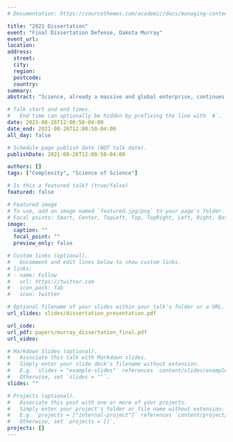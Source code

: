 ```yaml
---
# Documentation: https://sourcethemes.com/academic/docs/managing-content/

title: "2021 Dissertation"
event: "Final Dissertation Defense, Dakota Murray"
event_url:
location:
address:
  street:
  city:
  region:
  postcode:
  country:
summary:
abstract: "Science, already a massive and global enterprise, continues to grow in both size and complexity. Accompanying this growth is a deluge of data on scientific activity and advancements in computational techniques that open new avenues for its analysis. Leveraging these new data and techniques, the field of Science of Science turns the tools of science upon science itself, aiming to understand its composition and behavior. While making significant contributions, the study of science remains constrained by its vastness, heterogeneity, and interconnectedness. Here, I argue that the Science of Science benefits from viewing science as a complex system, and drawing on the conceptual framework developed to understand such systems in other domains. Specifically, I detail a complexity perspective that conceptualizes science as a self-organizing system of interconnected scientists in which bottom-up interactions between individuals give way to emergent global structure and behavior. I demonstrate the value of this perspective by using it to interpret four studies covering diverse topics in Science of Science: bias in peer review, prejudice in teaching evaluations of university faculty, the incidence of disagreement in science, and the landscape of global scientifc mobility. Viewing my findings through the lens of complexity, I disentangle the forces that contribute to the behavior of individual scientists and illustrate how feedback mechanisms simultaneously entrench social structures while maintaining the potential for revolutionary change. This perspective also reveals how the inherent complexity of science poses challenges for its study, confounding attempts at objective measurement. Finally, I argue that the complexity perspective is uniquely positioned to benefit from future advancements in data availability and methodology and to provide further insights into the fundamental composition and behaviors of science. Embracing complexity others a promising direction for the Science of Science, with deep implications for the understanding and governance of the global scientific enterprise."

# Talk start and end times.
#   End time can optionally be hidden by prefixing the line with `#`.
date: 2021-08-26T12:00:50-04:00
date_end: 2021-08-26T12:00:50-04:00
all_day: false

# Schedule page publish date (NOT talk date).
publishDate: 2021-08-26T12:00:50-04:00

authors: []
tags: ["Complexity", "Science of Science"]

# Is this a featured talk? (true/false)
featured: false

# Featured image
# To use, add an image named `featured.jpg/png` to your page's folder.
# Focal points: Smart, Center, TopLeft, Top, TopRight, Left, Right, BottomLeft, Bottom, BottomRight.
image:
  caption: ""
  focal_point: ""
  preview_only: false

# Custom links (optional).
#   Uncomment and edit lines below to show custom links.
# links:
# - name: Follow
#   url: https://twitter.com
#   icon_pack: fab
#   icon: twitter

# Optional filename of your slides within your talk's folder or a URL.
url_slides: slides/dissertation_presentation.pdf

url_code:
url_pdf: papers/murray_dissertation_final.pdf
url_video:

# Markdown Slides (optional).
#   Associate this talk with Markdown slides.
#   Simply enter your slide deck's filename without extension.
#   E.g. `slides = "example-slides"` references `content/slides/example-slides.md`.
#   Otherwise, set `slides = ""`.
slides: ""

# Projects (optional).
#   Associate this post with one or more of your projects.
#   Simply enter your project's folder or file name without extension.
#   E.g. `projects = ["internal-project"]` references `content/project/deep-learning/index.md`.
#   Otherwise, set `projects = []`.
projects: []
---
```

